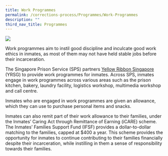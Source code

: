 ```yaml
---
title: Work Programmes
permalink: /corrections-process/Programmes/Work-Programmes
description: ""
third_nav_title: Programmes
---
```

![](/images/Prison%20Life/Work%20Programme%20Collage.png)

Work programmes aim to instil good discipline and inculcate good work ethics in inmates, as most of them may not have held stable jobs before their incarceration. 

The Singapore Prison Service (SPS) partners [Yellow Ribbon Singapore](https://www.yellowribbon.gov.sg/) (YRSG) to provide work programmes for inmates. Across SPS, inmates engage in work programmes across various areas such as the prison kitchen, bakery, laundry facility, logistics workshop, multimedia workshop and call centre. 

Inmates who are engaged in work programmes are given an allowance, which they can use to purchase personal items and snacks.

Inmates can also remit part of their work allowance to their families, under the Inmates’ Caring Act through Remittance of Earning (iCARE) scheme. The Inmates’ Families Support Fund (IFSF) provides a dollar-to-dollar matching to the families, capped at $400 a year. This scheme provides the opportunity for inmates to continue contributing to their families financially despite their incarceration, while instilling in them a sense of responsibility towards their families.